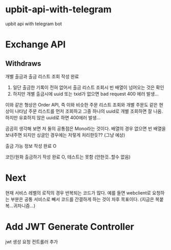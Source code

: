 # upbit-api-with-telegram
upbit api with telegram bot


# Exchange API

## Withdraws

개별 출금과 출금 리스트 조회 작성 완료

1. 일단 출금한 기록이 전혀 없어서 출금 리스트 조회시 빈 배열이 넘어오는 것은 확인
2. 하지만 개별 출금시에 uuid 또는 txid가 없으면 bad request 400 에러 발생...

이와 같은 형상은 Order API, 즉 이와 비슷한 주문 리스트 조회와 개별 주문도 같은 현상이 나타남
주문 리스트를 먼저 조회하고 그중 하나의 uuid로 개별 조회하면 잘 나옴.
하지만 유효하지 않은 uuid로 하면 400에러 발생...

곰곰히 생각해 보면 저 둘의 공통점은 Mono라는 것이다. 배열의 경우 없으면 빈 배열을 보내주면 되지만 싱글인 경우에는 저렇게 처리한듯?? (그냥 예상)

출금 가능 정보 작성 완료 O

코인/원화 출금하기 작성 완료 O, 테스트는 못함 (안한것..할수 없음)

# Next
현재 서비스 레벨의 로직의 경우 반복되는 코드가 많다. 예를 들면 webclient로 요청하는 부분은 공통 서비스로 빼서 코드를 간결하게 하는 것이 차후 목표이다.
(지금은 복붙복...귀차니즘...)

# Add JWT Generate Controller
jwt 생성 요청 컨트롤러 추가